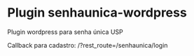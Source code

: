 # Plugin senhaunica-wordpress

Plugin wordpress para senha única USP

Callback para cadastro: /?rest_route=/senhaunica/login 
